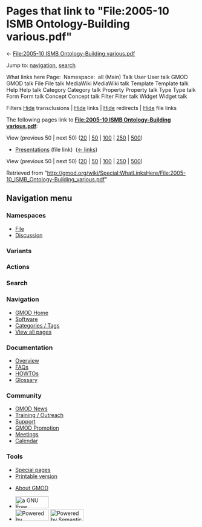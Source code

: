<div id="mw-page-base" class="noprint">

</div>

<div id="mw-head-base" class="noprint">

</div>

<div id="content" class="mw-body" role="main">

<span id="top"></span>

<div id="mw-js-message" style="display:none;">

</div>



# <span dir="auto">Pages that link to "File:2005-10 ISMB Ontology-Building various.pdf"</span>

<div id="bodyContent">

<div id="contentSub">

← [File:2005-10 ISMB Ontology-Building
various.pdf](/wiki/File:2005-10_ISMB_Ontology-Building_various.pdf "File:2005-10 ISMB Ontology-Building various.pdf")

</div>

<div id="jump-to-nav" class="mw-jump">

Jump to: [navigation](#mw-navigation), [search](#p-search)

</div>

<div id="mw-content-text">

What links here Page:  Namespace:  all (Main) Talk User User talk GMOD
GMOD talk File File talk MediaWiki MediaWiki talk Template Template talk
Help Help talk Category Category talk Property Property talk Type Type
talk Form Form talk Concept Concept talk Filter Filter talk Widget
Widget talk

Filters
[Hide](/mediawiki/index.php?title=Special:WhatLinksHere/File:2005-10_ISMB_Ontology-Building_various.pdf&hidetrans=1 "Special:WhatLinksHere/File:2005-10 ISMB Ontology-Building various.pdf")
transclusions \|
[Hide](/mediawiki/index.php?title=Special:WhatLinksHere/File:2005-10_ISMB_Ontology-Building_various.pdf&hidelinks=1 "Special:WhatLinksHere/File:2005-10 ISMB Ontology-Building various.pdf")
links \|
[Hide](/mediawiki/index.php?title=Special:WhatLinksHere/File:2005-10_ISMB_Ontology-Building_various.pdf&hideredirs=1 "Special:WhatLinksHere/File:2005-10 ISMB Ontology-Building various.pdf")
redirects \|
[Hide](/mediawiki/index.php?title=Special:WhatLinksHere/File:2005-10_ISMB_Ontology-Building_various.pdf&hideimages=1 "Special:WhatLinksHere/File:2005-10 ISMB Ontology-Building various.pdf")
file links

The following pages link to **[File:2005-10 ISMB Ontology-Building
various.pdf](/wiki/File:2005-10_ISMB_Ontology-Building_various.pdf "File:2005-10 ISMB Ontology-Building various.pdf")**:

View (previous 50 \| next 50)
([20](/mediawiki/index.php?title=Special:WhatLinksHere/File:2005-10_ISMB_Ontology-Building_various.pdf&limit=20 "Special:WhatLinksHere/File:2005-10 ISMB Ontology-Building various.pdf")
\|
[50](/mediawiki/index.php?title=Special:WhatLinksHere/File:2005-10_ISMB_Ontology-Building_various.pdf&limit=50 "Special:WhatLinksHere/File:2005-10 ISMB Ontology-Building various.pdf")
\|
[100](/mediawiki/index.php?title=Special:WhatLinksHere/File:2005-10_ISMB_Ontology-Building_various.pdf&limit=100 "Special:WhatLinksHere/File:2005-10 ISMB Ontology-Building various.pdf")
\|
[250](/mediawiki/index.php?title=Special:WhatLinksHere/File:2005-10_ISMB_Ontology-Building_various.pdf&limit=250 "Special:WhatLinksHere/File:2005-10 ISMB Ontology-Building various.pdf")
\|
[500](/mediawiki/index.php?title=Special:WhatLinksHere/File:2005-10_ISMB_Ontology-Building_various.pdf&limit=500 "Special:WhatLinksHere/File:2005-10 ISMB Ontology-Building various.pdf"))

- [Presentations](/wiki/Presentations "Presentations") (file link) ‎
  <span class="mw-whatlinkshere-tools">([←
  links](/mediawiki/index.php?title=Special:WhatLinksHere&target=Presentations "Special:WhatLinksHere"))</span>

View (previous 50 \| next 50)
([20](/mediawiki/index.php?title=Special:WhatLinksHere/File:2005-10_ISMB_Ontology-Building_various.pdf&limit=20 "Special:WhatLinksHere/File:2005-10 ISMB Ontology-Building various.pdf")
\|
[50](/mediawiki/index.php?title=Special:WhatLinksHere/File:2005-10_ISMB_Ontology-Building_various.pdf&limit=50 "Special:WhatLinksHere/File:2005-10 ISMB Ontology-Building various.pdf")
\|
[100](/mediawiki/index.php?title=Special:WhatLinksHere/File:2005-10_ISMB_Ontology-Building_various.pdf&limit=100 "Special:WhatLinksHere/File:2005-10 ISMB Ontology-Building various.pdf")
\|
[250](/mediawiki/index.php?title=Special:WhatLinksHere/File:2005-10_ISMB_Ontology-Building_various.pdf&limit=250 "Special:WhatLinksHere/File:2005-10 ISMB Ontology-Building various.pdf")
\|
[500](/mediawiki/index.php?title=Special:WhatLinksHere/File:2005-10_ISMB_Ontology-Building_various.pdf&limit=500 "Special:WhatLinksHere/File:2005-10 ISMB Ontology-Building various.pdf"))

</div>

<div class="printfooter">

Retrieved from
"<http://gmod.org/wiki/Special:WhatLinksHere/File:2005-10_ISMB_Ontology-Building_various.pdf>"

</div>

<div id="catlinks" class="catlinks catlinks-allhidden">

</div>

<div class="visualClear">

</div>

</div>

</div>

<div id="mw-navigation">

## Navigation menu

<div id="mw-head">



<div id="left-navigation">

<div id="p-namespaces" class="vectorTabs" role="navigation"
aria-labelledby="p-namespaces-label">

### Namespaces

- <span id="ca-nstab-image"><a href="/wiki/File:2005-10_ISMB_Ontology-Building_various.pdf"
  accesskey="c" title="View the file page [c]">File</a></span>
- <span id="ca-talk"><a
  href="/mediawiki/index.php?title=File_talk:2005-10_ISMB_Ontology-Building_various.pdf&amp;action=edit&amp;redlink=1"
  accesskey="t"
  title="Discussion about the content page [t]">Discussion</a></span>

</div>

<div id="p-variants" class="vectorMenu emptyPortlet" role="navigation"
aria-labelledby="p-variants-label">

### 

### Variants[](#)

<div class="menu">

</div>

</div>

</div>

<div id="right-navigation">



<div id="p-cactions" class="vectorMenu emptyPortlet" role="navigation"
aria-labelledby="p-cactions-label">

### Actions[](#)

<div class="menu">

</div>

</div>

<div id="p-search" role="search">

### Search

<div id="simpleSearch">

</div>

</div>

</div>

</div>

<div id="mw-panel">

<div id="p-logo" role="banner">

<a href="/wiki/Main_Page"
style="background-image: url(http://gmod.org/images/GMOD-cogs.png);"
title="Visit the main page"></a>

</div>

<div id="p-Navigation" class="portal" role="navigation"
aria-labelledby="p-Navigation-label">

### Navigation

<div class="body">

- <span id="n-GMOD-Home">[GMOD Home](/wiki/Main_Page)</span>
- <span id="n-Software">[Software](/wiki/GMOD_Components)</span>
- <span id="n-Categories-.2F-Tags">[Categories /
  Tags](/wiki/Categories)</span>
- <span id="n-View-all-pages">[View all
  pages](/wiki/Special:AllPages)</span>

</div>

</div>

<div id="p-Documentation" class="portal" role="navigation"
aria-labelledby="p-Documentation-label">

### Documentation

<div class="body">

- <span id="n-Overview">[Overview](/wiki/Overview)</span>
- <span id="n-FAQs">[FAQs](/wiki/Category:FAQ)</span>
- <span id="n-HOWTOs">[HOWTOs](/wiki/Category:HOWTO)</span>
- <span id="n-Glossary">[Glossary](/wiki/Glossary)</span>

</div>

</div>

<div id="p-Community" class="portal" role="navigation"
aria-labelledby="p-Community-label">

### Community

<div class="body">

- <span id="n-GMOD-News">[GMOD News](/wiki/GMOD_News)</span>
- <span id="n-Training-.2F-Outreach">[Training /
  Outreach](/wiki/Training_and_Outreach)</span>
- <span id="n-Support">[Support](/wiki/Support)</span>
- <span id="n-GMOD-Promotion">[GMOD
  Promotion](/wiki/GMOD_Promotion)</span>
- <span id="n-Meetings">[Meetings](/wiki/Meetings)</span>
- <span id="n-Calendar">[Calendar](/wiki/Calendar)</span>

</div>

</div>

<div id="p-tb" class="portal" role="navigation"
aria-labelledby="p-tb-label">

### Tools

<div class="body">

- <span id="t-specialpages"><a href="/wiki/Special:SpecialPages" accesskey="q"
  title="A list of all special pages [q]">Special pages</a></span>
- <span id="t-print"><a
  href="/mediawiki/index.php?title=Special:WhatLinksHere/File:2005-10_ISMB_Ontology-Building_various.pdf&amp;printable=yes"
  rel="alternate" accesskey="p"
  title="Printable version of this page [p]">Printable version</a></span>

</div>

</div>

</div>

</div>

<div id="footer" role="contentinfo">

- <span id="footer-places-about">[About
  GMOD](/wiki/GMOD:About "GMOD:About")</span>

<!-- -->

- <span id="footer-copyrightico">[<img src="http://www.gnu.org/graphics/gfdl-logo-small.png" width="88"
  height="31" alt="a GNU Free Documentation License" />](http://www.gnu.org/licenses/fdl-1.3.html)</span>
- <span id="footer-poweredbyico">[<img src="/mediawiki/skins/common/images/poweredby_mediawiki_88x31.png"
  width="88" height="31" alt="Powered by MediaWiki" />](//www.mediawiki.org/)
  [<img
  src="/mediawiki/extensions/SemanticMediaWiki/includes/../resources/images/smw_button.png"
  width="88" height="31" alt="Powered by Semantic MediaWiki" />](https://www.semantic-mediawiki.org/wiki/Semantic_MediaWiki)</span>

<div style="clear:both">

</div>

</div>
